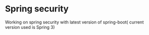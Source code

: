 # Spring security
Working on spring security with latest version of spring-boot( current version used is Spring 3) 
